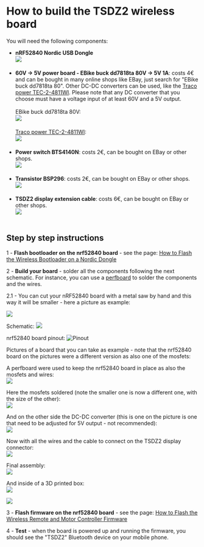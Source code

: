 # How to build the TSDZ2 wireless board

You will need the following components:
* **nRF52840 Nordic USB Dongle**<br>
![](NRF52840.png)<br><br>
* **60V -> 5V power board - EBike buck dd7818ta 80V -> 5V 1A**: costs 4€ and can be bought in many online shops like EBay, just search for "EBike buck dd7818ta 80". Other DC-DC converters can be used, like the [Traco power TEC-2-4811WI](https://uk.farnell.com/tracopower/tec-2-4811wi/dc-dc-converter-5v-0-4a/dp/2854928). Please note that any DC converter that you choose must have a voltage input of at least 60V and a 5V output.<br><br>
EBike buck dd7818ta 80V:<br>
![](60V_DC_DC.png)<br><br>
[Traco power TEC-2-4811WI](https://uk.farnell.com/tracopower/tec-2-4811wi/dc-dc-converter-5v-0-4a/dp/2854928):<br>
![](tec.png)<br><br>
* **Power switch BTS4140N**: costs 2€, can be bought on EBay or other shops.<br>
![](4140.png)<br><br>
* **Transistor BSP296**: costs 2€, can be bought on EBay or other shops.<br>
![](bsp296.png)<br><br>
* **TSDZ2 display extension cable**: costs 6€, can be bought on EBay or other shops.<br>
![](TSDZ2_cable.png)<br><br>

## Step by step instructions

1 - **Flash bootloader on the nrf52840 board** - see the page: [How to Flash the Wireless Bootloader on a Nordic Dongle](getting_started.md)

2 - **Build your board** - solder all the components following the next schematic. For instance, you can use a [perfboard](https://en.wikipedia.org/wiki/Perfboard) to solder the components and the wires.

2.1 - You can cut your nRF52840 board with a metal saw by hand and this way it will be smaller - here a picture as example:

![](nrf52_board_cut.png)

Schematic:
[![](TSDZ2_wireless-schematic.png)](TSDZ2_wireless-schematic.png)

nrf52840 board pinout:
![Pinout](nordic_pinout.png)

Pictures of a board that you can take as example - note that the nrf52840 board on the pictures were a different version as also one of the mosfets:

A perfboard were used to keep the nrf52840 board in place as also the mosfets and wires:<br>
![](TSDZ2-wireless-board-02.jpg)

Here the mosfets soldered (note the smaller one is now a different one, with the size of the other):<br>
![](TSDZ2-wireless-board-03.jpg)

And on the other side the DC-DC converter (this is one on the picture is one that need to be adjusted for 5V output - not recommended):<br>
![](TSDZ2-wireless-board-01.jpg)

Now with all the wires and the cable to connect on the TSDZ2 display connector:<br>
![](TSDZ2-wireless-board-04.jpg)

Final assembly:<br>
![](TSDZ2-wireless-board-05.jpg)

And inside of a 3D printed box:<br>
![](TSDZ2-wireless-board-box.jpg)

![](3d_printed_box.png)

3 - **Flash firmware on the nrf52840 board** - see the page: [How to Flash the Wireless Remote and Motor Controller Firmware](firmware.md)

4 - **Test** - when the board is powered up and running the firmware, you should see the "TSDZ2" Bluetooth device on your mobile phone.
